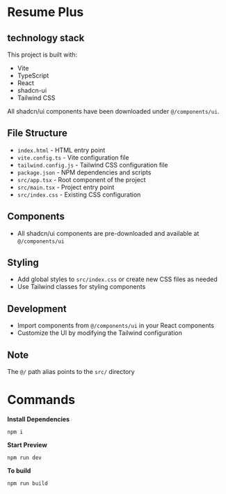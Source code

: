 # Resume Plus

## technology stack

This project is built with:

- Vite
- TypeScript
- React
- shadcn-ui
- Tailwind CSS

All shadcn/ui components have been downloaded under `@/components/ui`.

## File Structure

- `index.html` - HTML entry point
- `vite.config.ts` - Vite configuration file
- `tailwind.config.js` - Tailwind CSS configuration file
- `package.json` - NPM dependencies and scripts
- `src/app.tsx` - Root component of the project
- `src/main.tsx` - Project entry point
- `src/index.css` - Existing CSS configuration

## Components

- All shadcn/ui components are pre-downloaded and available at `@/components/ui`

## Styling

- Add global styles to `src/index.css` or create new CSS files as needed
- Use Tailwind classes for styling components

## Development

- Import components from `@/components/ui` in your React components
- Customize the UI by modifying the Tailwind configuration

## Note

The `@/` path alias points to the `src/` directory

# Commands

**Install Dependencies**

```shell
npm i
```

**Start Preview**

```shell
npm run dev
```

**To build**

```shell
npm run build
```
